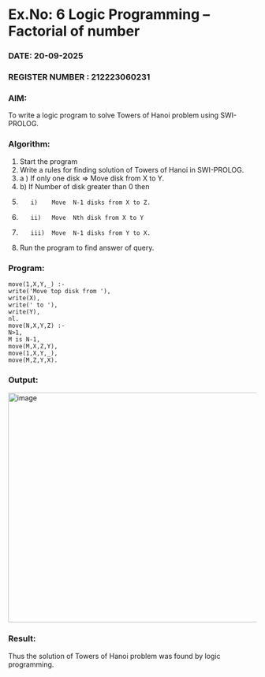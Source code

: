 # Ex.No: 6   Logic Programming – Factorial of number   
### DATE:  20-09-2025                                                                          
### REGISTER NUMBER : 212223060231
### AIM: 
To  write  a logic program  to solve Towers of Hanoi problem  using SWI-PROLOG. 
### Algorithm:
1. Start the program
2.  Write a rules for finding solution of Towers of Hanoi in SWI-PROLOG.
3.  a )	If only one disk  => Move disk from X to Y.
4.  b)	If Number of disk greater than 0 then
5.        i)	Move  N-1 disks from X to Z.
6.        ii)	Move  Nth disk from X to Y
7.        iii)	Move  N-1 disks from Y to X.
8. Run the program  to find answer of  query.

### Program:
```
move(1,X,Y,_) :-
write('Move top disk from '),
write(X),
write(' to '),
write(Y),
nl.
move(N,X,Y,Z) :-
N>1,
M is N-1,
move(M,X,Z,Y),
move(1,X,Y,_),
move(M,Z,Y,X).
```
### Output:

<img width="967" height="466" alt="image" src="https://github.com/user-attachments/assets/acf346f1-e167-4730-9f7f-1a339696c6f8" />


### Result:
Thus the solution of Towers of Hanoi problem was found by logic programming.
